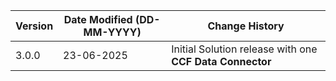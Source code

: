 | **Version** | **Date Modified (DD-MM-YYYY)** | **Change History**                                                           |
|-------------|--------------------------------|------------------------------------------------------------------------------|         
| 3.0.0       | 23-06-2025                     | Initial Solution release with one **CCF Data Connector**                      |

